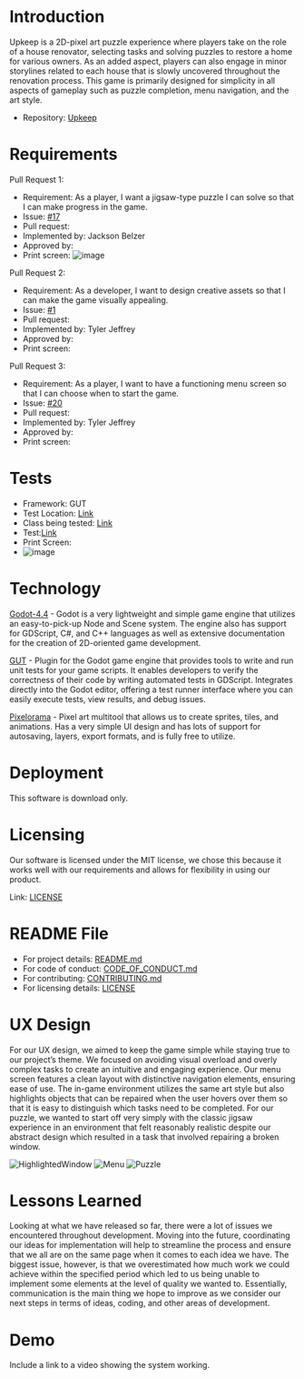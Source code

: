 # Introduction #
Upkeep is a 2D-pixel art puzzle experience where players take on the role of a house renovator, selecting tasks and solving puzzles to restore a home for various owners. As an added aspect, players can also engage in minor storylines related to each house that is slowly uncovered throughout the renovation process. This game is primarily designed for simplicity in all aspects of gameplay such as puzzle completion, menu navigation, and the art style.
- Repository: [Upkeep](https://github.com/TJeffrey237/CS386Project)

# Requirements #
Pull Request 1:
- Requirement: As a player, I want a jigsaw-type puzzle I can solve so that I can make progress in the game.
- Issue: [#17](https://github.com/TJeffrey237/CS386Project/issues/17)
- Pull request: 
- Implemented by: Jackson Belzer
- Approved by: 
- Print screen: ![image](https://github.com/user-attachments/assets/0cb3ba98-5317-4059-af15-2c43172b816c)

Pull Request 2:
- Requirement: As a developer, I want to design creative assets so that I can make the game visually appealing.
- Issue: [#1](https://github.com/TJeffrey237/CS386Project/issues/1)
- Pull request: 
- Implemented by: Tyler Jeffrey
- Approved by: 
- Print screen:

Pull Request 3:
- Requirement: As a player, I want to have a functioning menu screen so that I can choose when to start the game.
- Issue: [#20](https://github.com/TJeffrey237/CS386Project/issues/20)
- Pull request: 
- Implemented by: Tyler Jeffrey
- Approved by: 
- Print screen: 


# Tests #
- Framework: GUT
- Test Location: [Link](https://github.com/TJeffrey237/CS386Project/tree/main/upkeep/tests)
- Class being tested: [Link](https://github.com/TJeffrey237/CS386Project/blob/main/upkeep/scenes/jigsaw_test.tscn)
- Test:[Link](https://github.com/TJeffrey237/CS386Project/blob/test-merge/upkeep/tests/test_jigsaw_solve.gd)
- Print Screen:
- ![image](https://github.com/user-attachments/assets/85713c1e-1d8e-4251-a855-8f257e3ab8c2)


# Technology #
[Godot-4.4](https://godotengine.org/) - Godot is a very lightweight and simple game engine that utilizes an easy-to-pick-up Node and Scene system. The engine also has support for GDScript, C#, and C++ languages as well as extensive documentation for the creation of 2D-oriented game development.

[GUT](https://github.com/bitwes/Gut) - Plugin for the Godot game engine that provides tools to write and run unit tests for your game scripts. It enables developers to verify the correctness of their code by writing automated tests in GDScript. Integrates directly into the Godot editor, offering a test runner interface where you can easily execute tests, view results, and debug issues.

[Pixelorama](https://orama-interactive.itch.io/pixelorama) - Pixel art multitool that allows us to create sprites, tiles, and animations. Has a very simple UI design and has lots of support for autosaving, layers, export formats, and is fully free to utilize.

# Deployment #
This software is download only.

# Licensing #
Our software is licensed under the MIT license, we chose this because it works well with our requirements and allows for flexibility in using our product.

Link: [LICENSE](https://github.com/TJeffrey237/CS386Project/blob/1f0ebd6c482d134169931b3dded6944345594f44/LICENSE)

# README File #
- For project details: [README.md](https://github.com/TJeffrey237/CS386Project/blob/d2ba6edb93d8b26670a88d2699e833ab84171b57/README.md)
- For code of conduct: [CODE_OF_CONDUCT.md](https://github.com/TJeffrey237/CS386Project/blob/d2ba6edb93d8b26670a88d2699e833ab84171b57/CODE_OF_CONDUCT.md)
- For contributing: [CONTRIBUTING.md](https://github.com/TJeffrey237/CS386Project/blob/d2ba6edb93d8b26670a88d2699e833ab84171b57/CONTRIBUTING.md)
- For licensing details: [LICENSE](https://github.com/TJeffrey237/CS386Project/blob/1f0ebd6c482d134169931b3dded6944345594f44/LICENSE)

# UX Design #
For our UX design, we aimed to keep the game simple while staying true to our project’s theme. We focused on avoiding visual overload and overly complex tasks to create an intuitive and engaging experience. Our menu screen features a clean layout with distinctive navigation elements, ensuring ease of use. The in-game environment utilizes the same art style but also highlights objects that can be repaired when the user hovers over them so that it is easy to distinguish which tasks need to be completed. For our puzzle, we wanted to start off very simply with the classic jigsaw experience in an environment that felt reasonably realistic despite our abstract design which resulted in a task that involved repairing a broken window.

![HighlightedWindow](https://github.com/user-attachments/assets/70ae7dd0-6b31-4a10-a9a4-1bc2b37107aa)
![Menu](https://github.com/user-attachments/assets/f26c2e03-b293-4f90-9d2d-a4f6f356a03d)
![Puzzle](https://github.com/user-attachments/assets/953a1e98-e1e0-49b8-8943-e254f0561506)


# Lessons Learned #
Looking at what we have released so far, there were a lot of issues we encountered throughout development. Moving into the future, coordinating our ideas for implementation will help to streamline the process and ensure that we all are on the same page when it comes to each idea we have. The biggest issue, however, is that we overestimated how much work we could achieve within the specified period which led to us being unable to implement some elements at the level of quality we wanted to. Essentially, communication is the main thing we hope to improve as we consider our next steps in terms of ideas, coding, and other areas of development.

# Demo #
Include a link to a video showing the system working.
